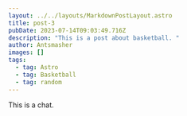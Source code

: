 ```yaml
---
layout: ../../layouts/MarkdownPostLayout.astro
title: post-3
pubDate: 2023-07-14T09:03:49.716Z
description: "This is a post about basketball. "
author: Antsmasher
images: []
tags:
  - tag: Astro
  - tag: Basketball
  - tag: random
---
```

This is a chat.